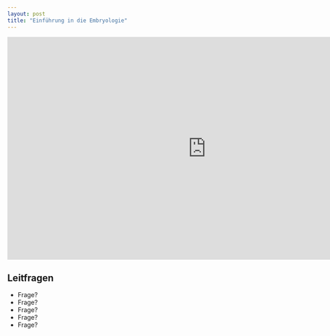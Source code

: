 ```yaml
---
layout: post
title: "Einführung in die Embryologie"
---
```

<center>
<iframe  id="myiframe" src="https://player.vimeo.com/video/160987632?title=0&byline=0&portrait=0" width="900" height="505" frameborder="0" webkitallowfullscreen mozallowfullscreen allowfullscreen></iframe>
</center>

## Leitfragen
- Frage?
- Frage?
- Frage?
- Frage?
- Frage?

